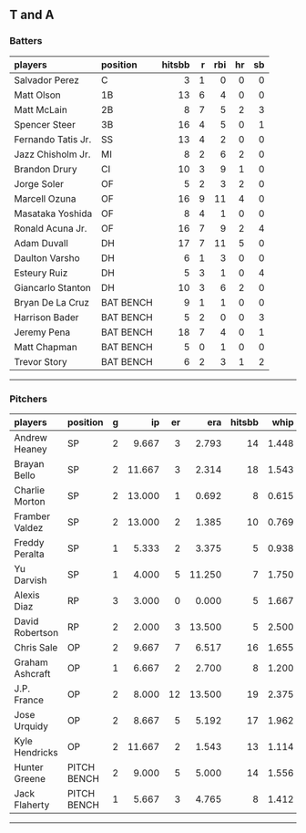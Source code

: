 ## T and A

### Batters

 
|players            |position  | hitsbb|  r| rbi| hr| sb| 
|:------------------|:---------|------:|--:|---:|--:|--:| 
|Salvador Perez     |C         |      3|  1|   0|  0|  0| 
|Matt Olson         |1B        |     13|  6|   4|  0|  0| 
|Matt McLain        |2B        |      8|  7|   5|  2|  3| 
|Spencer Steer      |3B        |     16|  4|   5|  0|  1| 
|Fernando Tatis Jr. |SS        |     13|  4|   2|  0|  0| 
|Jazz Chisholm Jr.  |MI        |      8|  2|   6|  2|  0| 
|Brandon Drury      |CI        |     10|  3|   9|  1|  0| 
|Jorge Soler        |OF        |      5|  2|   3|  2|  0| 
|Marcell Ozuna      |OF        |     16|  9|  11|  4|  0| 
|Masataka Yoshida   |OF        |      8|  4|   1|  0|  0| 
|Ronald Acuna Jr.   |OF        |     16|  7|   9|  2|  4| 
|Adam Duvall        |DH        |     17|  7|  11|  5|  0| 
|Daulton Varsho     |DH        |      6|  1|   3|  0|  0| 
|Esteury Ruiz       |DH        |      5|  3|   1|  0|  4| 
|Giancarlo Stanton  |DH        |     10|  3|   6|  2|  0| 
|Bryan De La Cruz   |BAT BENCH |      9|  1|   1|  0|  0| 
|Harrison Bader     |BAT BENCH |      5|  2|   0|  0|  3| 
|Jeremy Pena        |BAT BENCH |     18|  7|   4|  0|  1| 
|Matt Chapman       |BAT BENCH |      5|  0|   1|  0|  0| 
|Trevor Story       |BAT BENCH |      6|  2|   3|  1|  2| 


* * *

### Pitchers

 
|players         |position    |  g|     ip| er|    era| hitsbb|  whip| so|  w| sv| 
|:---------------|:-----------|--:|------:|--:|------:|------:|-----:|--:|--:|--:| 
|Andrew Heaney   |SP          |  2|  9.667|  3|  2.793|     14| 1.448| 12|  0|  0| 
|Brayan Bello    |SP          |  2| 11.667|  3|  2.314|     18| 1.543|  6|  1|  0| 
|Charlie Morton  |SP          |  2| 13.000|  1|  0.692|      8| 0.615| 19|  2|  0| 
|Framber Valdez  |SP          |  2| 13.000|  2|  1.385|     10| 0.769| 11|  1|  0| 
|Freddy Peralta  |SP          |  1|  5.333|  2|  3.375|      5| 0.938|  9|  1|  0| 
|Yu Darvish      |SP          |  1|  4.000|  5| 11.250|      7| 1.750|  3|  0|  0| 
|Alexis Diaz     |RP          |  3|  3.000|  0|  0.000|      5| 1.667|  3|  1|  1| 
|David Robertson |RP          |  2|  2.000|  3| 13.500|      5| 2.500|  3|  0|  0| 
|Chris Sale      |OP          |  2|  9.667|  7|  6.517|     16| 1.655| 15|  0|  0| 
|Graham Ashcraft |OP          |  1|  6.667|  2|  2.700|      8| 1.200|  5|  0|  0| 
|J.P. France     |OP          |  2|  8.000| 12| 13.500|     19| 2.375|  6|  1|  0| 
|Jose Urquidy    |OP          |  2|  8.667|  5|  5.192|     17| 1.962|  2|  0|  1| 
|Kyle Hendricks  |OP          |  2| 11.667|  2|  1.543|     13| 1.114| 10|  0|  0| 
|Hunter Greene   |PITCH BENCH |  2|  9.000|  5|  5.000|     14| 1.556| 10|  1|  0| 
|Jack Flaherty   |PITCH BENCH |  1|  5.667|  3|  4.765|      8| 1.412|  3|  0|  0| 


* * *


